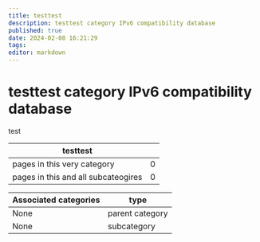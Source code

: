 ```yaml
---
title: testtest
description: testtest category IPv6 compatibility database
published: true
date: 2024-02-08 16:21:29 
tags:
editor: markdown
---
```


# testtest category IPv6 compatibility database


test


| testtest   |   |
| - | - |
| pages in this very category | 0 |
| pages in this and all subcateogires | 0 |

| Associated categories | type |
| - | - |
| None | parent category |
| None | subcategory |